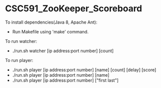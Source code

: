 # CSC591_ZooKeeper_Scoreboard
To install dependencies(Java 8, Apache Ant):
* Run Makefile using 'make' command.

To run watcher:
* ./run.sh watcher [ip address:port number] [count]

To run player:
* ./run.sh player [ip address:port number] [name] [count] [delay] [score]
* ./run.sh player [ip address:port number] [name]
* ./run.sh player [ip address:port number] ["first last"]
